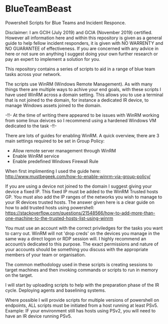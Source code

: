 # BlueTeamBeast
Powershell Scripts for Blue Teams and Incident Responce.

Disclaimer: I am GCIH (July 2019) and GCIA (November 2019) certified. However all information here and within this repository is given as a general guide to help fellow incident responders, it is given with NO WARRENTY and NO GUARANTEE of effectiveness. If you are concerned with any advice in here or not sure on anything I suggest doing your own further research or pay an expert to implement a solution for you.

This repository contains a series of scripts to aid in a range of blue team tasks across your network.

The scripts use WinRM (Windows Remote Management). As with many things there are multiple ways to achive your end goals, with these scripts I have used WinRM across a domain setting. This allows you to use a terminal that is not joined to the domain, for instance a dedicated IR device, to manage Windows assets joined to the domain. 

-!!- At the time of writing there appeared to be issues with WinRM working from some linux deivces so I recommend using a hardened Windows VM dedicated to the task -!!-

There are lots of guides for enabling WinRM.
A quick overview, there are 3 main settings required to be set in Group Policy:
- Allow remote server management through WinRM
- Enable WinRM service
- Enable predefined Windows Firewall Rule

When first implimenting I used the guide here: http://www.mustbegeek.com/how-to-enable-winrm-via-group-policy/

If you are using a device not joined to the domain I suggest giving your device a fixed IP.
This fixed IP must be added to the WinRM Trusted hosts GP. You must also add the IP ranges of the networks you wish to manage to your IR devices trusted hosts. 
The answer given here is a clear guide on how to add trusted hosts using powershell:
https://stackoverflow.com/questions/21548566/how-to-add-more-than-one-machine-to-the-trusted-hosts-list-using-winrm

You must use an account with the correct priviledges for the tasks you want to carry out. WinRM will not 'drop creds' on the devices you manage in the same way a direct logon or RDP session will. I highly recommend an account/s dedicated to this purpose. The exact permissions and nature of your accounts should be something you discuss with the appropriate members of your team or organisation.


The common methodology used in these scripts is creating sessions to target machines and then invoking commands or scripts to run in memory on the target. 

I will start by uploading scripts to help with the preparation phase of the IR cycle. Deploying agents and baselining systems.

Where possible I will provide scripts for multiple versions of powershell on endpoints, ALL scripts must be initiated from a host running at least PSv5. Example: IF your environment still has hosts using PSv2, you will need to have an IR device running PSv5.
